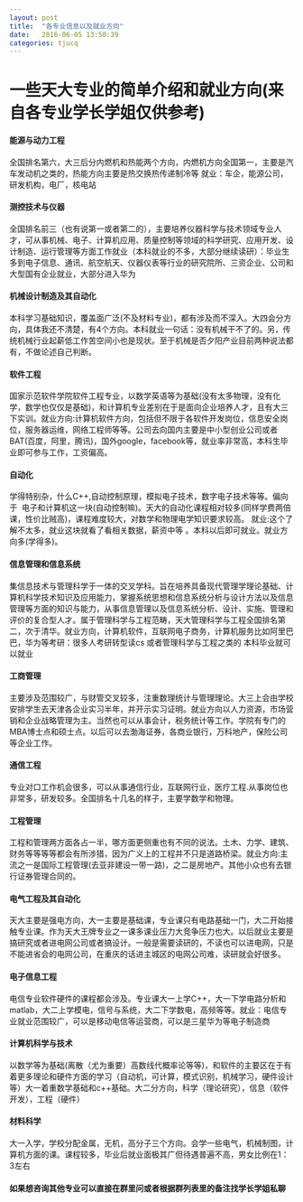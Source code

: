 ```yaml
---
layout: post
title:  "各专业信息以及就业方向"
date:   2016-06-05 13:50:39
categories: tjucq
---
```

# 一些天大专业的简单介绍和就业方向(来自各专业学长学姐仅供参考)
#### 能源与动力工程
全国排名第六，大三后分内燃机和热能两个方向，内燃机方向全国第一，主要是汽车发动机之类的，热能方向主要是热交换热传递制冷等 就业：车企，能源公司，研发机构，电厂，核电站
#### 测控技术与仪器
全国排名前三（也有说第一或者第二的），主要培养仪器科学与技术领域专业人才，可从事机械、电子、计算机应用、质量控制等领域的科学研究、应用开发、设计制造、运行管理等方面工作就业（本科就业的不多，大部分继续读研）：毕业生多到电子信息、通讯、航空航天、仪器仪表等行业的研究院所、三资企业、公司和大型国有企业就业，大部分进入华为
#### 机械设计制造及其自动化
本科学习基础知识，覆盖面广泛(不及材料专业)，都有涉及而不深入。大四会分方向，具体我还不清楚，有4个方向。本科就业一句话：没有机械干不了的。另，传统机械行业起薪低工作苦空间小也是现状。至于机械是否夕阳产业目前两种说法都有，不做论述自己判断。
#### 软件工程
国家示范软件学院软件工程专业，以数学英语等为基础(没有太多物理，没有化学，数学也仅仅是基础)，和计算机专业差别在于是面向企业培养人才，且有大三下实训。就业方向:计算机软件方向，包括但不限于各软件开发岗位，信息安全岗位，服务器运维，网络工程师等等。公司去向国内主要是中小型创业公司或者BAT(百度，阿里，腾讯)，国外google，facebook等，就业率非常高，本科生毕业即可参与工作，工资偏高。
#### 自动化
学得特别杂，什么C++,自动控制原理，模拟电子技术，数字电子技术等等。偏向于  电子和计算机这一块(自动控制嘛)。天大的自动化课程相对较多(同样学费两倍课，性价比贼高)，课程难度较大，对数学和物理电学知识要求较高。
就业:这个了解不太多，就业这块就看了看相关数据，薪资中等 。本科以后即可就业。就业方向多(学得多)。
#### 信息管理和信息系统
集信息技术与管理科学于一体的交叉学科。旨在培养具备现代管理学理论基础、计算机科学技术知识及应用能力，掌握系统思想和信息系统分析与设计方法以及信息管理等方面的知识与能力，从事信息管理以及信息系统分析、设计、实施、管理和评价的复合型人才。属于管理科学与工程范畴，天大管理科学与工程全国排名第二，次于清华。就业方向，计算机软件，互联网电子商务，计算机服务比如阿里巴巴，华为等考研：很多人考研转型读cs  或者管理科学与工程之类的 本科毕业就可以就业
#### 工商管理
主要涉及范围较广，与财管交叉较多，注重数理统计与管理理论。大三上会由学校安排学生去天津各企业实习半年，并开示实习证明。就业方向以人力资源，市场营销和企业战略管理为主。当然也可以从事会计，税务统计等工作。学院有专门的MBA博士点和硕士点。以后可以去渤海证券，各商业银行，万科地产，保险公司等企业工作。
#### 通信工程
专业对口工作机会很多，可以从事通信行业，互联网行业，医疗工程.从事岗位也非常多，研发较多。全国排名十几名的样子，主要学数学和物理。
#### 工程管理
工程和管理两方面各占一半，哪方面更侧重也有不同的说法。土木、力学、建筑、财务等等等等都会有所涉猎，因为广义上的工程并不只是道路桥梁。就业方向:主流之一是国际工程管理(去亚非建设一带一路)，之二是房地产。其他小众也有去银行证券管理合同的。
#### 电气工程及其自动化
天大主要是强电方向，大一主要是基础课，专业课只有电路基础一门，大二开始接触专业课。作为天大王牌专业之一课多课业压力大竞争压力也大。以后就业主要是搞研究或者进电网公司或者搞设计。一般是需要读研的，不读也可以进电网，只是不能进省会的电网公司，在重庆的话进主城区的电网公司难，读研就会好很多。
#### 电子信息工程
电信专业软件硬件的课程都会涉及。专业课大一上学C++，大一下学电路分析和matlab，大二上学模电，信号与系统，大二下学数电，高频等等。就业：电信专业就业范围较广，可以是移动电信等运营商，可以是三星华为等电子制造商
#### 计算机科学与技术
以数学等为基础(离散（尤为重要）高数线代概率论等等)，和软件的主要区在于有着更多理论和硬件方面的学习（自动机，可计算，模式识别，机械学习，硬件设计等）大一着重数学基础和c++基础。大二分方向，科学（理论研究），信息（软件开发），工程（硬件）
#### 材料科学
大一入学，学校分配金属，无机，高分子三个方向。会学一些电气，机械制图，计算机方面的课。课程较多，毕业后就业面极其广但待遇普遍不高，男女比例在1：3左右
#### 如果想咨询其他专业可以直接在群里问或者根据群列表里的备注找学长学姐私聊

